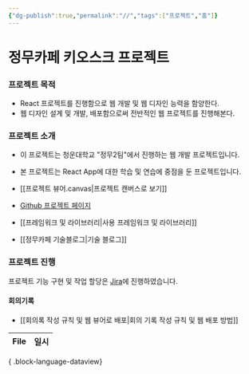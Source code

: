 ```yaml
---
{"dg-publish":true,"permalink":"//","tags":["프로젝트","홈"]}
---
```


# 정무카페 키오스크 프로젝트
### 프로젝트 목적
+ React 프로젝트를 진행함으로 웹 개발 및 웹 디자인 능력을 함양한다.
+ 웹 디자인 설계 및 개발, 배포함으로써 전반적인 웹 프로젝트를 진행해본다.

### 프로젝트 소개
+ 이 프로젝트는 청운대학교 "정무2팀"에서 진행하는 웹 개발 프로젝트입니다.
+ 본 프로젝트는 React App에 대한 학습 및 연습에 중점을 둔 프로젝트입니다.

+ [[프로젝트 뷰어.canvas|프로젝트 캔버스로 보기]]
+ [Github 프로젝트 페이지](https://github.com/jungmusil-yee-team)
+ [[프레임워크 및 라이브러리\|사용 프레임워크 및 라이브러리]]
+ [[정무카페 기술블로그\|기술 블로그]]

### 프로젝트 진행
프로젝트 기능 구현 및 작업 할당은 [Jira](https://www.atlassian.com/ko/software/jira)에 진행하였습니다.

#### 회의기록
+ [[회의록 작성 규칙 및 웹 뷰어로 배포\|회의 기록 작성 규칙 및 웹 배포 방법]]

| File | 일시 |
| ---- | -- |

{ .block-language-dataview}
